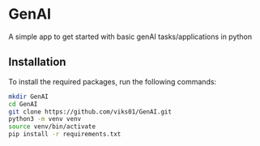 # GenAI
A simple app to get started with basic genAI tasks/applications in python

## Installation
To install the required packages, run the following commands:
```bash
mkdir GenAI
cd GenAI
git clone https://github.com/viks01/GenAI.git
python3 -m venv venv
source venv/bin/activate
pip install -r requirements.txt
```
